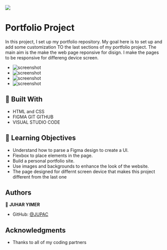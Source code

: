 ![](https://img.shields.io/badge/Microverse-blueviolet)

# Portfolio Project

In this project, I set up my portfolio repository. My goal here is to set up and add some customization TO  the last sections of my portfolio project. The main aim is the make the web page reponsive for disign. I make the pages to be responsive for differeng device screen.

- ![screenshot](/images/mobile1.png)
- ![screenshot](/images/mobil2.png)
- ![screenshot](/images/mobile3.png)
- ![screenshot](/images/contact-form.png)
## :hammer: Built With

- HTML and CSS
- FIGMA GIT GITHUB
- VISUAL STUDIO CODE 
## :blue_book: Learning Objectives

- Understand how to parse a Figma design to create a UI.
- Flexbox to place elements in the page.
- Build a personal portfolio site.
- Use images and backgrounds to enhance the look of the website.
- The page designed for differnt screen device that makes this project different from the last one

## Authors

👤 **JUHAR YIMER**

- GitHub: [@JUPAC](https://github.com/juaryimami)

## Acknowledgments

- Thanks to all of my coding partners